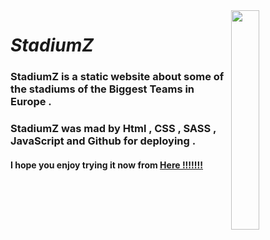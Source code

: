 <img align="right" src="https://media.tenor.com/dXiMy6lJVmwAAAAC/champions-liverpool.gif?raw=true" width=30%>

# *StadiumZ*


###  StadiumZ is a static website about some of the stadiums of the Biggest Teams in Europe .

###  StadiumZ was mad by Html , CSS , SASS , JavaScript and Github for deploying .

#### I hope you enjoy trying it now from [Here !!!!!!!](https://helmy-jr.github.io/StadiumZ/)


